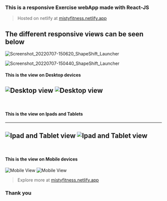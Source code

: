 
### This is a responsive Exercise webApp made with React-JS

> Hosted on netlify at [mistyfitness.netlify.app](https://todorec.netlify.app)
 
## The different responsive views can be seen below





















![Screenshot_20220707-150620_ShapeShift_Launcher](https://user-images.githubusercontent.com/24590667/177796770-fafb6e70-7ced-4e62-afb3-7f641f37b9a9.png)










![Screenshot_20220707-150440_ShapeShift_Launcher](https://user-images.githubusercontent.com/24590667/177796827-f446a3db-4ae7-4bad-908c-73373fce7be1.png)











#### This is the view on Desktop devices 

![Desktop view](https://user-images.githubusercontent.com/24590667/177794048-e5cb2195-8fad-469f-a953-e4964323dc9f.PNG)
![Desktop view](https://user-images.githubusercontent.com/24590667/177794063-450555a1-89aa-4b69-8c7e-df33cb09a7fb.PNG)
---
</br>

#### This is the view on Ipads and Tablets
---
![Ipad and Tablet view](https://user-images.githubusercontent.com/24590667/177793991-83c18461-3100-4d3e-b53a-779d6f365941.PNG)
![Ipad and Tablet view](https://user-images.githubusercontent.com/24590667/177794029-001da5c6-205b-46f4-aded-7a25a79598c1.PNG)
---
</br>

#### This is the view on Mobile devices
![Mobile View](https://user-images.githubusercontent.com/24590667/177796827-f446a3db-4ae7-4bad-908c-73373fce7be1.png)
![Mobile View](https://user-images.githubusercontent.com/24590667/177796770-fafb6e70-7ced-4e62-afb3-7f641f37b9a9.png)

> Explore more at  [mistyfitness.netlify.app](https://mistyfitness.netlify.app)

### Thank you
